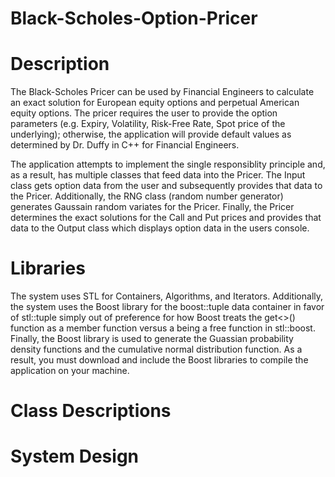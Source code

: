 # Black-Scholes-Option-Pricer

# Description
The Black-Scholes Pricer can be used by Financial Engineers to calculate an exact solution for European equity options and perpetual American equity options. The pricer requires the user to provide the option parameters (e.g. Expiry, Volatility, Risk-Free Rate, Spot price of the underlying); otherwise, the application will provide default values as determined by Dr. Duffy in C++ for Financial Engineers.

The application attempts to implement the single responsiblity principle and, as a result, has multiple classes that feed data into the Pricer. The Input class gets option data from the user and subsequently provides that data to the Pricer. Additionally, the RNG class (random number generator) generates Gaussain random variates for the Pricer. Finally, the Pricer determines the exact solutions for the Call and Put prices and provides that data to the Output class which displays option data in the users console.

# Libraries
The system uses STL for Containers, Algorithms, and Iterators. Additionally, the system uses the Boost library for the boost::tuple data container in favor of stl::tuple simply out of preference for how Boost treats the get<>() function as a member function versus a being a free function in stl::boost. Finally, the Boost library is used to generate the Guassian probability density functions and the cumulative normal distribution function. As a result, you must download and include the Boost libraries to compile the application on your machine.

# Class Descriptions

# System Design

